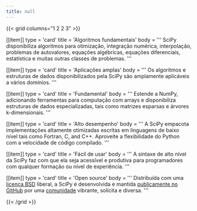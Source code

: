 ```yaml
---
title: null
---
```


{{< grid columns="1 2 2 3" >}}

[[item]]
type = 'card'
title = 'Algoritmos fundamentais'
body = '''
SciPy disponibiliza algoritmos para otimização, integração numérica, interpolação, problemas de autovalores, equações algébricas, equações diferenciais, estatística e muitas outras classes de problemas.
'''

[[item]]
type = 'card'
title = 'Aplicações amplas'
body = '''
Os algoritmos e estruturas de dados disponibilizados pela SciPy são amplamente aplicáveis a vários domínios.
'''

[[item]]
type = 'card'
title = 'Fundamental'
body = '''
Estende a NumPy, adicionando ferramentas para computação com arrays e disponibiliza estruturas de dados especializadas, tais como matrizes esparsas e árvores k-dimensionais.
'''

[[item]]
type = 'card'
title = 'Alto desempenho'
body = '''
A SciPy empacota implementações altamente otimizadas escritas em linguagens de baixo nível tais como Fortran, C, and C++. Aproveite a flexibilidade do Python com a velocidade de código compilado.
'''

[[item]]
type = 'card'
title = 'Fácil de usar'
body = '''
A sintaxe de alto nível da SciPy faz com que ela seja acessível e produtiva para programadores com qualquer formação ou nível de experiência.
'''

[[item]]
type = 'card'
title = 'Open source'
body = '''
Distribuída com uma [licença BSD](https://github.com/scipy/scipy/blob/main/LICENSE.txt) liberal, a SciPy é desenvolvida e mantida [publicamente no GitHub](https://github.com/scipy/scipy) por uma [comunidade](/community) vibrante, solícita e diversa.
'''

{{< /grid >}}
